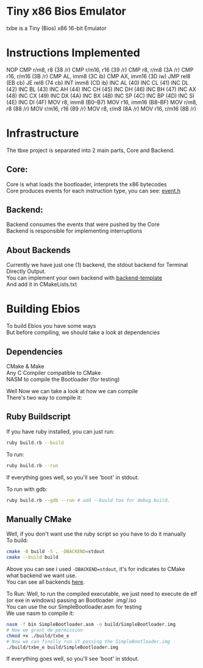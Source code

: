 # Tiny x86 Bios Emulator
  txbe is a Tiny (Bios) x86 16-bit Emulator

# Instructions Implemented
  NOP
  CMP r/m8, r8      (38 /r)
  CMP r/m16, r16    (39 /r)
  CMP r8, r/m8      (3A /r)
  CMP r16, r/m16    (3B /r)
  CMP AL, imm8      (3C ib)
  CMP AX, imm16     (3D iw)
  JMP rel8          (EB cb)
  JE rel8           (74 cb)
  INT imm8          (CD ib)
  INC AL            (40)
  INC CL            (41)
  INC DL            (42)
  INC BL            (43)
  INC AH            (44)
  INC CH            (45)
  INC DH            (46)
  INC BH            (47)
  INC AX            (48)
  INC CX            (49)
  INC DX            (4A)
  INC BX            (4B)
  INC SP            (4C)
  INC BP            (4D)
  INC SI            (4E)
  INC DI            (4F)
  MOV r8, imm8      (B0–B7)
  MOV r16, imm16    (B8–BF)
  MOV r/m8, r8      (88 /r)
  MOV r/m16, r16    (89 /r)
  MOV r8, r/m8      (8A /r)
  MOV r16, r/m16    (8B /r)

# Infrastructure
  The tbxe project is separated into 2 main parts, Core and Backend.  
## Core:
  Core is what loads the bootloader, interprets the x86 bytecodes  
  Core produces events for each instruction type, you can see: [event.h](https://github.com/trindadedev13/txbe/tree/main/event.hL6)  

## Backend:
  Backend consumes the events that were pushed by the Core  
  Backend is responsible for implementing interruptions  

## About Backends
  Currently we have just one (1) backend, the stdout backend for Terminal Directly Output.  
  You can implement your own backend with [backend-template](https://github.com/trindadedev13/txbe/tree/main/backend_template.c)  
  And add it in CMakeLists.txt  

# Building Ebios
  To build Ebios you have some ways  
  But before compiling, we should take a look at dependencies

## Dependencies
  CMake & Make  
  Any C Compiler compatible to CMake  
  NASM to compile the Bootloader (for testing)

Well Now we can take a look at how we can compile  
There's two way to compile it:

## Ruby Buildscript
  If you have ruby installed, you can just run:  
  ```bash
  ruby build.rb --build
  ```  
  To run:  
  ```bash
  ruby build.rb --run
  ```  
  If everything goes well, so you'll see 'boot' in stdout.

  To run with gdb:
  ```bash
  ruby build.rb --gdb --run # add --buuld too for debug build.
  ```  

## Manually CMake
  Well, if you don't want use the ruby script so you have to do it manually  
  To build:
  ```bash
  cmake -B build -S . -DBACKEND=stdout
  cmake --build build
  ```  
  Above you can see i used `-DBACKEND=stdout`, it's for indicates to CMake what backend we want use.  
  You can see all backends [here](https://github.com/trindadedev13/txbe/README.md#available-backends).  

  To Run:
  Well, to run the compiled executable, we just need to execute de elf (or exe in windows) passing an Bootloader .img/.iso  
  You can use the our SimpleBootloader.asm for testing  
  We use nasm to compile it:
  ```bash
  nasm -f bin SimpleBootloader.asm -o build/SimpleBootloader.img
  # Now we grant de permission
  chmod +x ./build/txbe_e
  # Now we can finally run it passing the SimpleBootloader.img
  ./build/txbe_e build/SimpleBootloader.img
  ```  
  If everything goes well, so you'll see 'boot' in stdout.